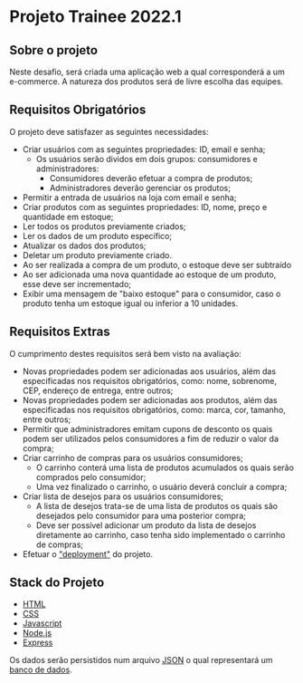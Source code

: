 # Projeto Trainee 2022.1

## Sobre o projeto

Neste desafio, será criada uma aplicação web a qual corresponderá a um e-commerce.
A natureza dos produtos será de livre escolha das equipes.

## Requisitos Obrigatórios

O projeto deve satisfazer as seguintes necessidades:

- Criar usuários com as seguintes propriedades: ID, email e senha;
    - Os usuários serão dividos em dois grupos: consumidores e administradores:
        - Consumidores deverão efetuar a compra de produtos;
        - Administradores deverão gerenciar os produtos;
- Permitir a entrada de usuários na loja com email e senha;
- Criar produtos com as seguintes propriedades: ID, nome, preço e quantidade em estoque;
- Ler todos os produtos previamente criados;
- Ler os dados de um produto específico;
- Atualizar os dados dos produtos;
- Deletar um produto previamente criado.
- Ao ser realizada a compra de um produto, o estoque deve ser subtraído
- Ao ser adicionada uma nova quantidade ao estoque de um produto, esse deve ser incrementado;
- Exibir uma mensagem de "baixo estoque" para o consumidor, caso o produto tenha um estoque igual ou inferior a 10 unidades.

## Requisitos Extras

O cumprimento destes requisitos será bem visto na avaliação:

- Novas propriedades podem ser adicionadas aos usuários, além das especificadas nos requisitos obrigatórios, como: nome, sobrenome, CEP, endereço de entrega, entre outros;
- Novas propriedades podem ser adicionadas aos produtos, além das especificadas nos requisitos obrigatórios, como: marca, cor, tamanho, entre outros;
- Permitir que administradores emitam cupons de desconto os quais podem ser utilizados pelos consumidores a fim de reduzir o valor da compra;
- Criar carrinho de compras para os usuários consumidores;
    - O carrinho conterá uma lista de produtos acumulados os quais serão comprados pelo consumidor;
    - Uma vez finalizado o carrinho, o usuário deverá concluir a compra;
- Criar lista de desejos para os usuários consumidores;
    - A lista de desejos trata-se de uma lista de produtos os quais são desejados pelo consumidor para uma posterior compra;
    - Deve ser possível adicionar um produto da lista de desejos diretamente ao carrinho, caso tenha sido implementado o carrinho de compras;
- Efetuar o ["deployment"](https://en.wikipedia.org/wiki/Software_deployment) do projeto.

## Stack do Projeto

- [HTML](https://developer.mozilla.org/en-US/docs/Web/HTML)
- [CSS](https://developer.mozilla.org/en-US/docs/Web/CSS)
- [Javascript](https://javascript.info)
- [Node.js](https://nodejs.dev/learn)
- [Express](https://expressjs.com)

Os dados serão persistidos num arquivo [JSON](https://en.wikipedia.org/wiki/JSON) o qual representará um [banco de dados](https://pt.wikipedia.org/wiki/Banco_de_dados).
